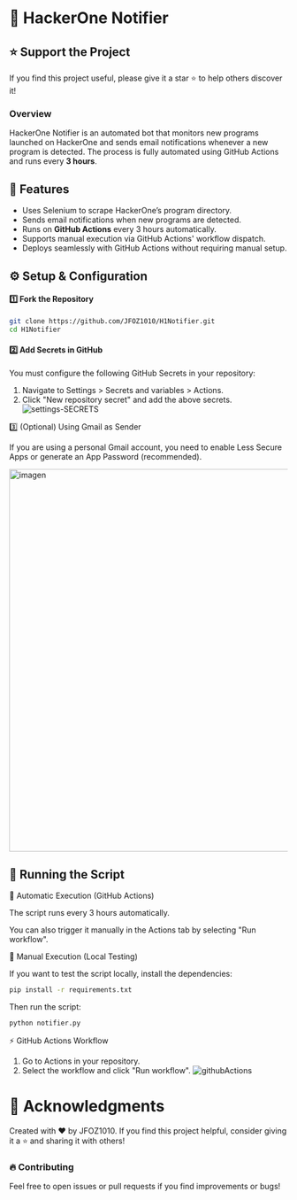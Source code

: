 # 🚀 HackerOne Notifier

## ⭐ Support the Project

If you find this project useful, please give it a star ⭐ to help others discover it!

### Overview

HackerOne Notifier is an automated bot that monitors new programs launched on HackerOne and sends email notifications whenever a new program is detected. The process is fully automated using GitHub Actions and runs every **3 hours**.

## 📌 Features
- Uses Selenium to scrape HackerOne’s program directory.
- Sends email notifications when new programs are detected.
- Runs on **GitHub Actions** every 3 hours automatically.
- Supports manual execution via GitHub Actions' workflow dispatch.
- Deploys seamlessly with GitHub Actions without requiring manual setup.

## ⚙️ Setup & Configuration

#### 1️⃣ Fork the Repository
```sh
git clone https://github.com/JFOZ1010/H1Notifier.git
cd H1Notifier
```

#### 2️⃣ Add Secrets in GitHub
You must configure the following GitHub Secrets in your repository:
1. Navigate to Settings > Secrets and variables > Actions.
2. Click "New repository secret" and add the above secrets.
![settings-SECRETS](https://github.com/user-attachments/assets/0f2d45dc-65f4-4a60-a6aa-427a4eafe446)


3️⃣ (Optional) Using Gmail as Sender

If you are using a personal Gmail account, you need to enable Less Secure Apps or generate an App Password (recommended).

<img width="691" alt="imagen" src="https://github.com/user-attachments/assets/985ad1d5-a8a6-4dec-8236-3697cf576a26" />


## 🚀 Running the Script

🔹 Automatic Execution (GitHub Actions)

The script runs every 3 hours automatically.

You can also trigger it manually in the Actions tab by selecting "Run workflow".

🔹 Manual Execution (Local Testing)

If you want to test the script locally, install the dependencies:

```bash
pip install -r requirements.txt
```
Then run the script:
```bash
python notifier.py
```

⚡ GitHub Actions Workflow

1. Go to Actions in your repository.
2. Select the workflow and click "Run workflow".
![githubActions](https://github.com/user-attachments/assets/1c63228f-fb33-446e-992c-e64a0796e784)

# 🙌 Acknowledgments

Created with ❤️ by JFOZ1010. If you find this project helpful, consider giving it a ⭐ and sharing it with others!

### 🔥 Contributing

Feel free to open issues or pull requests if you find improvements or bugs!

